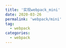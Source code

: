 ```yaml
---
title: '实现webpack_mini'
date: 2020-03-26
permalink: 'webpack/mini'
tag:
  - webpack
categories:
  - webpack
---
```



